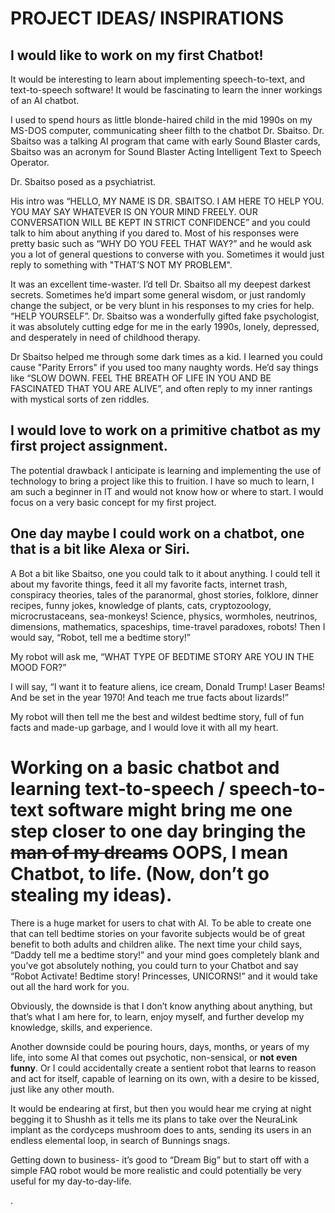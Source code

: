# PROJECT IDEAS/ INSPIRATIONS
## I would like to work on my first Chatbot!
 It would be interesting to learn about implementing speech-to-text, and text-to-speech software! It would be fascinating to learn the inner workings of an AI chatbot.
<p> I used to spend hours as little blonde-haired child in the mid 1990s on my MS-DOS computer, communicating sheer filth to the chatbot Dr. Sbaitso. Dr. Sbaitso was a talking AI program that came with early Sound Blaster cards, Sbaitso was an acronym for Sound Blaster Acting Intelligent Text to Speech Operator.</p>
Dr. Sbaitso posed as a psychiatrist.
<p> His intro was “HELLO, MY NAME IS DR. SBAITSO. I AM HERE TO HELP YOU. YOU MAY SAY WHATEVER IS ON YOUR MIND FREELY. OUR CONVERSATION WILL BE KEPT IN STRICT CONFIDENCE” and you could talk to him about anything if you dared to. Most of his responses were pretty basic such as “WHY DO YOU FEEL THAT WAY?” and he would ask you a lot of general questions to converse with you. Sometimes it would just reply to something with "THAT’S NOT MY PROBLEM". </p>
It was an excellent time-waster. I’d tell Dr. Sbaitso all my deepest darkest secrets. Sometimes he’d impart some general wisdom, or just randomly change the subject, or be very blunt in his responses to my cries for help. “HELP YOURSELF”. Dr. Sbaitso was a wonderfully gifted fake psychologist, it was absolutely cutting edge for me in the early 1990s, lonely, depressed, and desperately in need of childhood therapy. </p>
<p> Dr Sbaitso helped me through some dark times as a kid.  I learned you could cause "Parity Errors" if you used too many naughty words. He’d say things like “SLOW DOWN. FEEL THE BREATH OF LIFE IN YOU AND BE FASCINATED THAT YOU ARE ALIVE”, and often reply to my inner rantings with mystical sorts of zen riddles.
  
 <h2> I would love to work on a primitive chatbot as my first project assignment. </h2>
  
The potential drawback I anticipate is learning and implementing the use of technology to bring a project like this to fruition.
I have so much to learn, I am such a beginner in IT and would not know how or where to start. I would focus on a very basic concept for my first project.
<h2> One day maybe I could work on a chatbot, one that is a bit like Alexa or Siri. </h2>
A Bot a bit like Sbaitso, one you could talk to it about anything. I could tell it about my favorite things, feed it all my favorite facts, internet trash, conspiracy theories, tales of the paranormal, ghost stories, folklore, dinner recipes, funny jokes, knowledge of plants, cats, cryptozoology, microcrustaceans, sea-monkeys! Science, physics, wormholes, neutrinos, dimensions, mathematics, spaceships, time-travel paradoxes, robots!
Then I would say, “Robot, tell me a bedtime story!”
<p> My robot will ask me, “WHAT TYPE OF BEDTIME STORY ARE YOU IN THE MOOD FOR?” </p>
<p> I will say, “I want it to feature aliens, ice cream, Donald Trump! Laser Beams! And be set in the year 1970! And teach me true facts about lizards!” 
<p> My robot will then tell me the best and wildest bedtime story, full of fun facts and made-up garbage, and I would love it with all my heart. </p>
<h1> Working on a basic chatbot and learning text-to-speech / speech-to-text software might bring me one step closer to one day bringing the <strike>man of my dreams</strike> OOPS, I mean Chatbot, to life. (Now, don’t go stealing my ideas). </h1>
<p> There is a huge market for users to chat with AI. To be able to create one that can tell bedtime stories on your favorite subjects would be of great benefit to both adults and children alike. The next time your child says, “Daddy tell me a bedtime story!” and your mind goes completely blank and you’ve got absolutely nothing, you could turn to your Chatbot and say “Robot Activate! Bedtime story! Princesses, UNICORNS!” and it would take out all the hard work for you. </p>
<p> Obviously, the downside is that I don’t know anything about anything, but that’s what I am here for, to learn, enjoy myself, and further develop my knowledge, skills, and experience. </p>
<p> Another downside could be pouring hours, days, months, or years of my life, into some AI that comes out psychotic, non-sensical, or <strong>not even funny</strong>. Or I could accidentally create a sentient robot that learns to reason and act for itself, capable of learning on its own, with a desire to be kissed, just like any other mouth. </p>
<p> It would be endearing at first, but then you would hear me crying at night begging it to Shushh as it tells me its plans to take over the NeuraLink implant as the cordyceps mushroom does to ants, sending its users in an endless elemental loop, in search of Bunnings snags.</p>
<p> Getting down to business- it’s good to “Dream Big” but to start off with a simple FAQ robot would be more realistic and could potentially be very useful for my day-to-day-life. </p>
.
